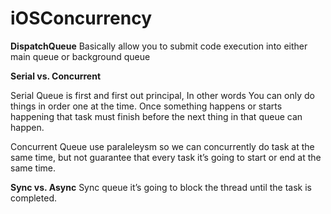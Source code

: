 # iOSConcurrency

**DispatchQueue**
Basically allow you to submit code execution into either main queue or background queue 

**Serial vs. Concurrent**

Serial Queue is first and first out principal, In other words You can only do things in order one at the time. Once something happens or starts happening that task must finish before the next thing in that queue can happen.

Concurrent Queue use paraleleysm so we can concurrently do task at the same time, but not guarantee that every task it’s going to start or end at the same time.

**Sync vs. Async**
Sync queue it’s going to block the thread until the task is completed.
